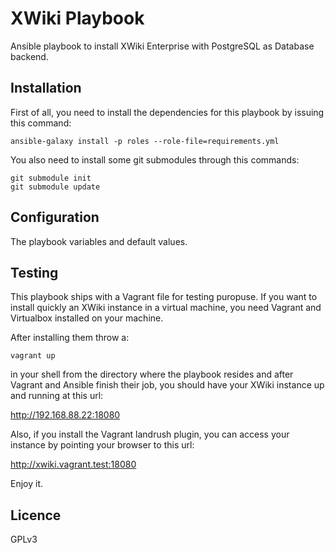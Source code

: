 XWiki Playbook
==============

Ansible playbook to install XWiki Enterprise with PostgreSQL as Database backend.

## Installation

First of all, you need to install the dependencies for this playbook
by issuing this command:

```shell
ansible-galaxy install -p roles --role-file=requirements.yml

```

You also need to install some git submodules through this commands:

```shell
git submodule init
git submodule update

```

## Configuration

The playbook variables and default values.



## Testing

This playbook ships with a Vagrant file for testing puropuse. If you
want to install quickly an XWiki instance in a virtual machine, you
need Vagrant and Virtualbox installed on your machine.

After installing them throw a:

```shell
vagrant up

```

in your shell from the directory where the playbook resides and after
Vagrant and Ansible finish their job, you should have your XWiki
instance up and running at this url:

http://192.168.88.22:18080

Also, if you install the Vagrant landrush plugin, you can access your
instance by pointing your browser to this url:

http://xwiki.vagrant.test:18080

Enjoy it.

## Licence

GPLv3
